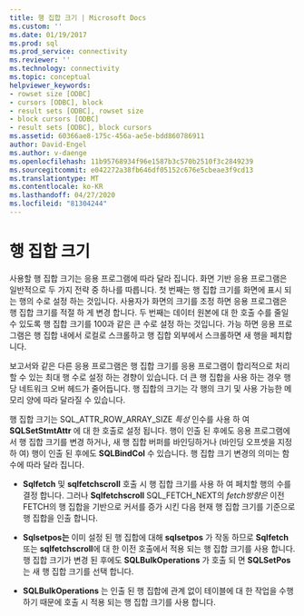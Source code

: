 ```yaml
---
title: 행 집합 크기 | Microsoft Docs
ms.custom: ''
ms.date: 01/19/2017
ms.prod: sql
ms.prod_service: connectivity
ms.reviewer: ''
ms.technology: connectivity
ms.topic: conceptual
helpviewer_keywords:
- rowset size [ODBC]
- cursors [ODBC], block
- result sets [ODBC], rowset size
- block cursors [ODBC]
- result sets [ODBC], block cursors
ms.assetid: 60366ae8-175c-456a-ae5e-bdd860786911
author: David-Engel
ms.author: v-daenge
ms.openlocfilehash: 11b95768934f96e1587b3c570b2510f3c2849239
ms.sourcegitcommit: e042272a38fb646df05152c676e5cbeae3f9cd13
ms.translationtype: MT
ms.contentlocale: ko-KR
ms.lasthandoff: 04/27/2020
ms.locfileid: "81304244"
---
```

# <a name="rowset-size"></a>행 집합 크기
사용할 행 집합 크기는 응용 프로그램에 따라 달라 집니다. 화면 기반 응용 프로그램은 일반적으로 두 가지 전략 중 하나를 따릅니다. 첫 번째는 행 집합 크기를 화면에 표시 되는 행의 수로 설정 하는 것입니다. 사용자가 화면의 크기를 조정 하면 응용 프로그램은 행 집합 크기를 적절 하 게 변경 합니다. 두 번째는 데이터 원본에 대 한 호출 수를 줄일 수 있도록 행 집합 크기를 100과 같은 큰 수로 설정 하는 것입니다. 가능 하면 응용 프로그램은 행 집합 내에서 로컬로 스크롤하고 행 집합 외부에서 스크롤하면 새 행을 페치합니다.  
  
 보고서와 같은 다른 응용 프로그램은 행 집합 크기를 응용 프로그램이 합리적으로 처리할 수 있는 최대 행 수로 설정 하는 경향이 있습니다. 더 큰 행 집합을 사용 하는 경우 행당 네트워크 오버 헤드가 줄어듭니다. 행 집합의 크기는 각 행의 크기 및 사용 가능한 메모리 양에 따라 달라질 수 있습니다.  
  
 행 집합 크기는 SQL_ATTR_ROW_ARRAY_SIZE *특성* 인수를 사용 하 여 **SQLSetStmtAttr** 에 대 한 호출로 설정 됩니다. 행이 인출 된 후에도 응용 프로그램에서 행 집합 크기를 변경 하거나, 새 행 집합 버퍼를 바인딩하거나 (바인딩 오프셋을 지정 하 여) 행이 인출 된 후에도 **SQLBindCol** 수 있습니다. 행 집합 크기 변경의 의미는 함수에 따라 달라 집니다.  
  
-   **Sqlfetch** 및 **sqlfetchscroll** 호출 시 행 집합 크기를 사용 하 여 페치할 행의 수를 결정 합니다. 그러나 **Sqlfetchscroll** SQL_FETCH_NEXT의 *fetch방향은* 이전 FETCH의 행 집합을 기반으로 커서를 증가 시킨 다음 현재 행 집합 크기를 기준으로 행 집합을 인출 합니다.  
  
-   **Sqlsetpos는** 이미 설정 된 행 집합에 대해 **sqlsetpos** 가 작동 하므로 **Sqlfetch** 또는 **sqlfetchscroll**에 대 한 이전 호출에서 적용 되는 행 집합 크기를 사용 합니다. 행 집합 크기가 변경 된 후에도 **SQLBulkOperations** 가 호출 되 면 **SQLSetPos** 는 새 행 집합 크기를 선택 합니다.  
  
-   **SQLBulkOperations** 는 인출 된 행 집합에 관계 없이 테이블에 대 한 작업을 수행 하기 때문에 호출 시 적용 되는 행 집합 크기를 사용 합니다.
